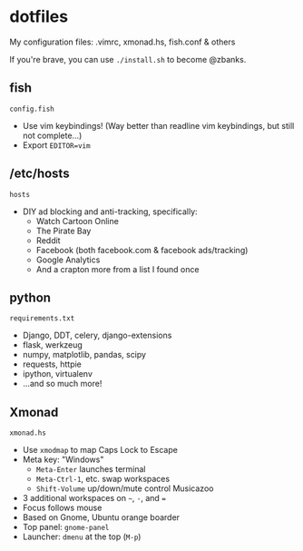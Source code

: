 dotfiles
========

My configuration files: .vimrc, xmonad.hs, fish.conf &amp; others

If you're brave, you can use `./install.sh` to become @zbanks.

fish
----
`config.fish`

- Use vim keybindings! (Way better than readline vim keybindings, but still not complete...)
- Export `EDITOR=vim`

/etc/hosts
----------
`hosts`

- DIY ad blocking and anti-tracking, specifically:
    - Watch Cartoon Online
    - The Pirate Bay
    - Reddit
    - Facebook (both facebook.com & facebook ads/tracking)
    - Google Analytics
    - And a crapton more from a list I found once

python
------
`requirements.txt`

- Django, DDT, celery, django-extensions
- flask, werkzeug
- numpy, matplotlib, pandas, scipy
- requests, httpie
- ipython, virtualenv
- ...and so much more!

Xmonad
------
`xmonad.hs`

- Use `xmodmap` to map Caps Lock to Escape
- Meta key: "Windows"
    - `Meta-Enter` launches terminal
    - `Meta-Ctrl-1`, etc. swap workspaces
    - `Shift-Volume` up/down/mute control Musicazoo
- 3 additional workspaces on `~`, `-`, and `=`
- Focus follows mouse
- Based on Gnome, Ubuntu orange boarder
- Top panel: `gnome-panel`
- Launcher: `dmenu` at the top (`M-p`)
